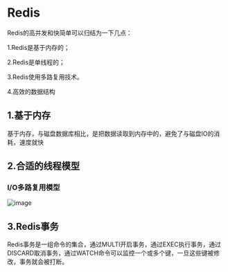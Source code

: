 # Redis

Redis的高并发和快简单可以归结为一下几点：

1.Redis是基于内存的；

2.Redis是单线程的；

3.Redis使用多路复用技术。

4.高效的数据结构


## 1.基于内存
基于内存，与磁盘数据库相比，是把数据读取到内存中的，避免了与磁盘IO的消耗，速度就快

## 2.合适的线程模型
### I/O多路复用模型
![image](https://github.com/Cunninger/TangSongYuanPoem/assets/113076850/97751364-530c-4fe4-a782-8f90b8e838a9)

## 3.Redis事务
Redis事务是一组命令的集合，通过MULTI开启事务，通过EXEC执行事务，通过DISCARD取消事务，通过WATCH命令可以监控一个或多个键，一旦这些键被修改，事务就会被打断。
    

